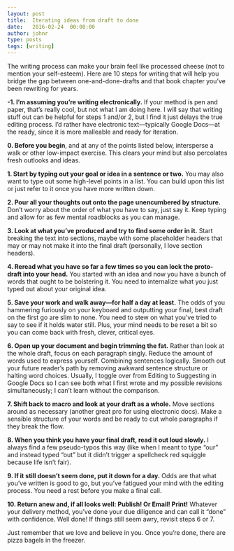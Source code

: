 ```yaml
---
layout: post
title:  Iterating ideas from draft to done
date:   2016-02-24  00:00:00
author: johnr
type: posts
tags: [writing]
---
```


The writing process can make your brain feel like processed cheese (not to mention your self-esteem). Here are 10 steps for writing that will help you bridge the gap between one-and-done-drafts and that book chapter you’ve been rewriting for years.

**-1. I’m assuming you’re writing electronically.** If your method is pen and paper, that’s really cool, but not what I am doing here. I will say that writing stuff out can be helpful for steps 1 and/or 2, but I find it just delays the true editing process. I’d rather have electronic text—typically Google Docs—at the ready, since it is more malleable and ready for iteration.

**0. Before you begin**, and at any of the points listed below, intersperse a walk or other low-impact exercise. This clears your mind but also percolates fresh outlooks and ideas.

**1. Start by typing out your goal or idea in a sentence or two.** You may also want to type out some high-level points in a list. You can build upon this list or just refer to it once you have more written down.

**2. Pour all your thoughts out onto the page unencumbered by structure.** Don’t worry about the order of what you have to say, just say it. Keep typing and allow for as few mental roadblocks as you can manage.

**3. Look at what you’ve produced and try to find some order in it.** Start breaking the text into sections, maybe with some placeholder headers that may or may not make it into the final draft (personally, I love section headers).

**4. Reread what you have so far a few times so you can lock the proto-draft into your head.** You started with an idea and now you have a bunch of words that ought to be bolstering it. You need to internalize what you just typed out about your original idea.

**5. Save your work and walk away—for half a day at least.** The odds of you hammering furiously on your keyboard and outputting your final, best draft on the first go are slim to none. You need to stew on what you’ve tried to say to see if it holds water still. Plus, your mind needs to be reset a bit so you can come back with fresh, clever, critical eyes.

**6. Open up your document and begin trimming the fat.** Rather than look at the whole draft, focus on each paragraph singly. Reduce the amount of words used to express yourself. Combining sentences logically. Smooth out your future reader’s path by removing awkward sentence structure or halting word choices. Usually, I toggle over from Editing to Suggesting in Google Docs so I can see both what I first wrote and my possible revisions simultaneously; I can’t learn without the comparison.

**7. Shift back to macro and look at your draft as a whole.** Move sections around as necessary (another great pro for using electronic docs). Make a sensible structure of your words and be ready to cut whole paragraphs if they break the flow.

**8. When you think you have your final draft, read it out loud slowly.** I always find a few pseudo-typos this way (like when I meant to type “our” and instead typed “out” but it didn’t trigger a spellcheck red squiggle because life isn’t fair).

**9. If it still doesn’t seem done, put it down for a day.** Odds are that what you’ve written is good to go, but you’ve fatigued your mind with the editing process. You need a rest before you make a final call.

**10. Return anew and, if all looks well: Publish! Or Email! Print!** Whatever your delivery method, you’ve done your due diligence and can call it “done” with confidence. Well done! If things still seem awry, revisit steps 6 or 7.

Just remember that we love and believe in you. Once you’re done, there are pizza bagels in the freezer.
